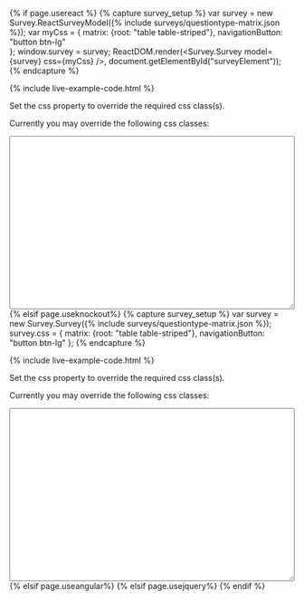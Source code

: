 {% if page.usereact %}
{% capture survey_setup %}
var survey = new Survey.ReactSurveyModel({% include surveys/questiontype-matrix.json %});
var myCss = {
        matrix: {root: "table table-striped"},
        navigationButton: "button btn-lg"   
   };
window.survey = survey;
ReactDOM.render(<Survey.Survey model={survey} css={myCss} />, document.getElementById("surveyElement"));
{% endcapture %}

{% include live-example-code.html %}
<div>
    <p />
    <p>Set the css property to override the required css class(s).</p>
    <p>
    Currently you may override the following css classes:
    </p>
    <textarea id="surveyClasses" style="width:100%" rows="20"></textarea>
</div>
<script type="text/javascript">
    var css =  {
       "root":"",
       "header":"panel-heading",
       "body":"panel-body",
       "footer":"panel-footer",
       "navigationButton":"button btn-lg",
       "navigation":{
          "complete":"",
          "prev":"",
          "next":""
       },
       "progress":"progress center-block",
       "progressBar":"progress-bar",
       "pageTitle":"",
       "row":"",
       "question":{
          "root":"",
          "title":"",
          "comment":"form-control",
          "indent":20
       },
       "error":{
          "root":"alert alert-danger",
          "icon":"glyphicon glyphicon-exclamation-sign",
          "item":""
       },
       "checkbox":{
          "root":"form-inline",
          "item":"checkbox",
          "other":""
       },
       "comment":"form-control",
       "dropdown":"form-control",
       "matrix":{
          "root":"table table-striped"
       },
       "matrixdropdown":{
          "root":"table"
       },
       "matrixdynamic":{
          "root":"table",
          "button":"button"
       },
       "multipletext":{
          "root":"table",
          "itemTitle":"",
          "itemValue":"form-control"
       },
       "radiogroup":{
          "root":"form-inline",
          "item":"radio",
          "other":""
       },
       "rating":{
          "root":"btn-group",
          "item":"btn btn-default"
       },
       "text":"form-control",
       "window":{
          "root":"modal-content",
          "body":"modal-body",
          "header":{
             "root":"modal-header panel-title",
             "title":"pull-left",
             "button":"glyphicon pull-right",
             "buttonExpanded":"glyphicon pull-right glyphicon-chevron-up",
             "buttonCollapsed":"glyphicon pull-right glyphicon-chevron-down"
          }
       }
    };
    document.getElementById('surveyClasses').value = JSON.stringify(css, null, '\t');
</script>
{% elsif page.useknockout%}
{% capture survey_setup %}
var survey = new Survey.Survey({% include surveys/questiontype-matrix.json %});
survey.css = {
        matrix: {root: "table table-striped"},
        navigationButton: "button btn-lg"   
   };
{% endcapture %}

{% include live-example-code.html %}
<div>
    <p />
    <p>Set the css property to override the required css class(s).</p>
    <p>
    Currently you may override the following css classes:
    </p>
    <textarea id="surveyClasses" style="width:100%" rows="20"></textarea>
</div>
<script type="text/javascript">
    document.getElementById('surveyClasses').value = JSON.stringify(survey.css, null, '\t');
</script>
{% elsif page.useangular%}
{% elsif page.usejquery%}
{% endif %}